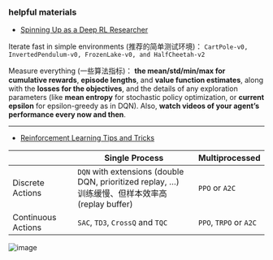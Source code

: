 ### helpful materials
* [Spinning Up as a Deep RL Researcher](https://spinningup.openai.com/en/latest/spinningup/spinningup.html)


Iterate fast in simple environments (推荐的简单测试环境)： `CartPole-v0, InvertedPendulum-v0, FrozenLake-v0, and HalfCheetah-v2`

Measure everything (一些算法指标)： **the mean/std/min/max for cumulative rewards**, **episode lengths**, and **value function estimates**, along with the **losses for the objectives**, and the details of any exploration parameters (like **mean entropy** for stochastic policy optimization, or **current epsilon** for epsilon-greedy as in DQN). Also, **watch videos of your agent’s performance every now and then**.

----------

* [Reinforcement Learning Tips and Tricks](https://stable-baselines3.readthedocs.io/en/master/guide/rl_tips.html)


 |    |  Single Process|  Multiprocessed
|-------- | -----| -----
|Discrete Actions | `DQN` with extensions (double DQN, prioritized replay, …) <br>训练缓慢、但样本效率高(replay buffer) |`PPO` or `A2C`
|Continuous Actions  |`SAC`, `TD3`, `CrossQ` and `TQC` |`PPO`, `TRPO` or `A2C`



![image](https://github.com/user-attachments/assets/9b77b822-4bbb-47bc-b452-add3b88e45e0)



